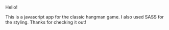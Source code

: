 Hello!

This is a javascript app for the classic hangman game. I also used SASS for the styling. Thanks for checking it out!
